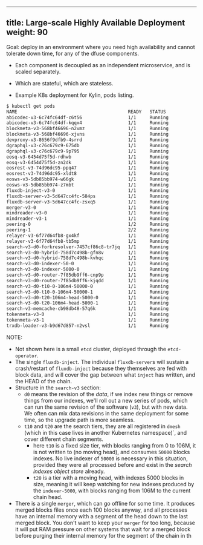 ---
title: Large-scale Highly Available Deployment
weight: 90
----

Goal: deploy in an environment where you need high availability and
cannot tolerate down time, for any of the dfuse components.

* Each component is decoupled as an independent microservice, and is scaled separately.

* Which are stateful, which are stateless.

* Example K8s deployment for Kylin, pods listing.


```bash
$ kubectl get pods
NAME                                         READY   STATUS
abicodec-v3-6c74fc64df-c6t56                 1/1     Running
abicodec-v3-6c74fc64df-kqqx4                 1/1     Running
blockmeta-v3-568bf46696-n2vmz                1/1     Running
blockmeta-v3-568bf46696-xjvns                1/1     Running
devproxy-v3-8656f9dfb9-4srrd                 1/1     Running
dgraphql-v3-c76c679c9-675db                  1/1     Running
dgraphql-v3-c76c679c9-9p795                  1/1     Running
eosq-v3-6454d75f5d-rdhwb                     1/1     Running
eosq-v3-6454d75f5d-zn2dk                     1/1     Running
eosrest-v3-74d96dc95-ppq47                   1/1     Running
eosrest-v3-74d96dc95-xldt8                   1/1     Running
eosws-v3-5db85bb974-w66gk                    1/1     Running
eosws-v3-5db85bb974-z7mbt                    1/1     Running
fluxdb-inject-v3-0                           1/1     Running
fluxdb-server-v3-5d647cc4fc-584ps            1/1     Running
fluxdb-server-v3-5d647cc4fc-zsxq5            1/1     Running
merger-v3-0                                  1/1     Running
mindreader-v3-0                              1/1     Running
mindreader-v3-1                              1/1     Running
peering-0                                    1/2     Running
peering-1                                    2/2     Running
relayer-v3-6f77d64fb8-gx4kf                  1/1     Running
relayer-v3-6f77d64fb8-tb5mp                  1/1     Running
search-v3-d0-forkresolver-7457cf86c8-tr7jq   1/1     Running
search-v3-d0-hybrid-758d7c498b-gfn8v         1/1     Running
search-v3-d0-hybrid-758d7c498b-kvhqc         1/1     Running
search-v3-d0-indexer-50-0                    1/1     Running
search-v3-d0-indexer-5000-0                  1/1     Running
search-v3-d0-router-7f85db9ff6-cnp9p         1/1     Running
search-v3-d0-router-7f85db9ff6-kjqdd         1/1     Running
search-v3-d0-t10-0-106m4-50000-0             1/1     Running
search-v3-d0-t10-0-106m4-50000-1             1/1     Running
search-v3-d0-t20-106m4-head-5000-0           1/1     Running
search-v3-d0-t20-106m4-head-5000-1           1/1     Running
search-v3-memcache-cb98db48-57q6k            1/1     Running
tokenmeta-v3-0                               1/1     Running
tokenmeta-v3-1                               1/1     Running
trxdb-loader-v3-b9d67d857-n2vsl              1/1     Running
```

NOTE:
* Not shown here is a small `etcd` cluster, deployed through the `etcd-operator`.
* The single `fluxdb-inject`.  The individual `fluxdb-server`s will sustain a crash/restart of `fluxdb-inject` because they themselves are fed with block data, and will cover the gap between what `inject` has written, and the HEAD of the chain.
* Structure in the `search-v3` section:
  * `d0` means the revision of the _data_, if we index new things or remove things from our indexes, we'll roll out a new series of pods, which can run the same revision of the software (`v3`), but with new data. We often can mix data revisions in the same deployment for some time, so the upgrade path is more seamless.
  * `t10` and `t20` are the search tiers, they are all registered in `dmesh` (which in this case lives in another Kubernetes namespace)`, and cover different chain segments.
    * here `t10` is a fixed size tier, with blocks ranging from 0 to 106M, it is not written to (no moving head), and consumes `50000` blocks indexes. No live indexer of `50000` is necessary in this situation, provided they were all processed before and exist in the _search indexes object store_ already.
    * `t20` is a tier with a moving head, with indexes 5000 blocks in size, meaning it will keep watching for new indexes produced by the `indexer-5000`, with blocks ranging from 106M to the current chain head.
* There is a single `merger`, which can go offline for some time. It produces merged blocks files once each 100 blocks anyway, and all processes have an internal memory with a segment of the head down to the last merged block. You don't want to keep your `merger` for too long, because it will put RAM pressure on other systems that wait for a merged block before purging their internal memory for the segment of the chain in th
